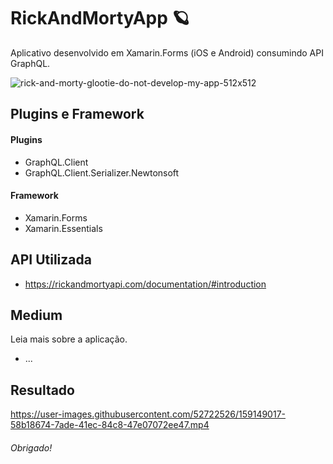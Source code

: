 # RickAndMortyApp :ringed_planet:
Aplicativo desenvolvido em Xamarin.Forms (iOS e Android) consumindo API GraphQL.

![rick-and-morty-glootie-do-not-develop-my-app-512x512](https://user-images.githubusercontent.com/52722526/159149086-2056829d-dd14-4f32-8134-814016142fe2.png)

## Plugins e Framework
#### Plugins

- GraphQL.Client
- GraphQL.Client.Serializer.Newtonsoft

#### Framework
- Xamarin.Forms
- Xamarin.Essentials

## API Utilizada
- https://rickandmortyapi.com/documentation/#introduction

## Medium
Leia mais sobre a aplicação.
- ...

## Resultado
https://user-images.githubusercontent.com/52722526/159149017-58b18674-7ade-41ec-84c8-47e07072ee47.mp4

###### Obrigado!
